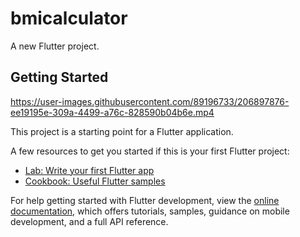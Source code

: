# bmicalculator

A new Flutter project.

## Getting Started

https://user-images.githubusercontent.com/89196733/206897876-ee19195e-309a-4499-a76c-828590b04b6e.mp4


This project is a starting point for a Flutter application.

A few resources to get you started if this is your first Flutter project:

- [Lab: Write your first Flutter app](https://docs.flutter.dev/get-started/codelab)
- [Cookbook: Useful Flutter samples](https://docs.flutter.dev/cookbook)

For help getting started with Flutter development, view the
[online documentation](https://docs.flutter.dev/), which offers tutorials,
samples, guidance on mobile development, and a full API reference.
